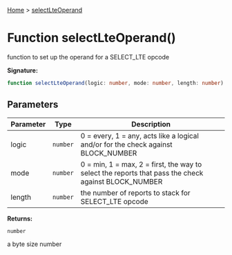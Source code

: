 [Home](../index.md) &gt; [selectLteOperand](./selectlteoperand_1.md)

# Function selectLteOperand()

function to set up the operand for a SELECT\_LTE opcode

<b>Signature:</b>

```typescript
function selectLteOperand(logic: number, mode: number, length: number): number;
```

## Parameters

|  Parameter | Type | Description |
|  --- | --- | --- |
|  logic | `number` | 0 = every, 1 = any, acts like a logical and/or for the check against BLOCK\_NUMBER |
|  mode | `number` | 0 = min, 1 = max, 2 = first, the way to select the reports that pass the check against BLOCK\_NUMBER |
|  length | `number` | the number of reports to stack for SELECT\_LTE opcode |

<b>Returns:</b>

`number`

a byte size number

